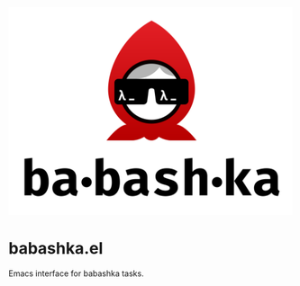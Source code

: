 ![](https://raw.githubusercontent.com/babashka/babashka/master/logo/babashka.svg)
# babashka.el
Emacs interface for babashka tasks.


